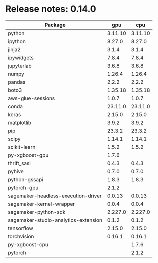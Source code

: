 # Release notes: 0.14.0

Package | gpu| cpu
---|---|---
python|3.11.10|3.11.10
ipython|8.27.0|8.27.0
jinja2|3.1.4|3.1.4
ipywidgets|7.8.4|7.8.4
jupyterlab|3.6.8|3.6.8
numpy|1.26.4|1.26.4
pandas|2.2.2|2.2.2
boto3|1.35.18|1.35.18
aws-glue-sessions|1.0.7|1.0.7
conda|23.11.0|23.11.0
keras|2.15.0|2.15.0
matplotlib|3.9.2|3.9.2
pip|23.3.2|23.3.2
scipy|1.14.1|1.14.1
scikit-learn|1.5.2|1.5.2
py-xgboost-gpu|1.7.6| 
thrift_sasl|0.4.3|0.4.3
pyhive|0.7.0|0.7.0
python-gssapi|1.8.3|1.8.3
pytorch-gpu|2.1.2| 
sagemaker-headless-execution-driver|0.0.13|0.0.13
sagemaker-kernel-wrapper|0.0.4|0.0.4
sagemaker-python-sdk|2.227.0|2.227.0
sagemaker-studio-analytics-extension|0.1.2|0.1.2
tensorflow|2.15.0|2.15.0
torchvision|0.16.1|0.16.1
py-xgboost-cpu| |1.7.6
pytorch| |2.1.2
